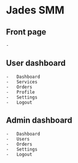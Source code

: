 # Jades SMM

## Front page
    -   

## User dashboard
    -   Dashboard
    -   Services
    -   Orders
    -   Profile
    -   Settings
    -   Logout



## Admin dashboard 
    -   Dashboard
    -   Users
    -   Orders
    -   Settings
    -   Logout
